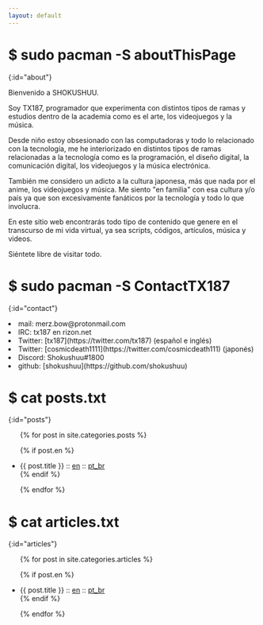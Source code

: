```yaml
---
layout: default
---
```


# $ sudo pacman -S aboutThisPage
{:id="about"}

Bienvenido a SHOKUSHUU.

Soy TX187, programador que experimenta con distintos tipos de ramas y estudios dentro de la academia como es el arte, los videojuegos y la música.

Desde niño estoy obsesionado con las computadoras y todo lo relacionado con la tecnología, me he interiorizado en distintos tipos de ramas relacionadas a la tecnología como es la programación, el diseño digital, la comunicación digital, los videojuegos y la música electrónica.

También me considero un adicto a la cultura japonesa, más que nada por el anime, los videojuegos y música. Me siento "en familia" con esa cultura y/o país ya que son excesivamente fanáticos por la tecnología y todo lo que involucra.

En este sitio web encontrarás todo tipo de contenido que genere en el transcurso de mi vida virtual, ya sea scripts, códigos, artículos, música y videos.

Siéntete libre de visitar todo.

# $ sudo pacman -S ContactTX187
{:id="contact"}
<li>mail: merz.bow@protonmail.com
<li>IRC: tx187 en rizon.net
<li>Twitter: [tx187](https://twitter.com/tx187) (español e inglés)
<li>Twitter: [cosmicdeath1111](https://twitter.com/cosmicdeath111) (japonés)
<li>Discord: Shokushuu#1800
<li>github: [shokushuu](https://github.com/shokushuu)

# $ cat posts.txt
{:id="posts"}

<ul>
{% for post in site.categories.posts %}

{% if post.en %}
<li>{{ post.title }} :: <a href="{{ post.url }}" title="{{ post.description }}">en</a> :: <a href="{{ post.pt }}" title="{{ post.description_pt }}">pt_br</a></li>
{% endif %}

{% endfor %}
</ul>

# $ cat articles.txt
{:id="articles"}

<ul>
{% for post in site.categories.articles %}

{% if post.en %}
<li>{{ post.title }} :: <a href="{{ post.url }}" title="{{ post.description }}">en</a> :: <a href="{{ post.pt }}" title="{{ post.description_pt }}">pt_br</a></li>
{% endif %}

{% endfor %}
</ul>
